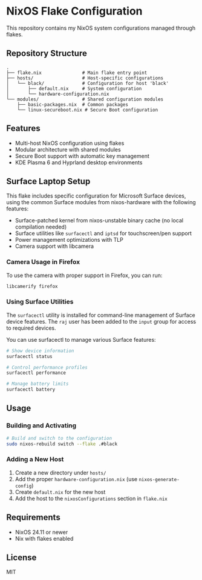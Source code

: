 # NixOS Flake Configuration

This repository contains my NixOS system configurations managed through flakes.

## Repository Structure

```
.
├── flake.nix               # Main flake entry point
├── hosts/                  # Host-specific configurations
│   └── black/              # Configuration for host 'black'
│       ├── default.nix     # System configuration
│       └── hardware-configuration.nix
└── modules/                # Shared configuration modules
    ├── basic-packages.nix  # Common packages
    └── linux-secureboot.nix # Secure Boot configuration
```

## Features

- Multi-host NixOS configuration using flakes
- Modular architecture with shared modules
- Secure Boot support with automatic key management
- KDE Plasma 6 and Hyprland desktop environments

## Surface Laptop Setup

This flake includes specific configuration for Microsoft Surface devices, using the common Surface modules from nixos-hardware with the following features:

- Surface-patched kernel from nixos-unstable binary cache (no local compilation needed)
- Surface utilities like `surfacectl` and `iptsd` for touchscreen/pen support
- Power management optimizations with TLP
- Camera support with libcamera

### Camera Usage in Firefox

To use the camera with proper support in Firefox, you can run:

```bash
libcamerify firefox
```

### Using Surface Utilities

The `surfacectl` utility is installed for command-line management of Surface device features. The `raj` user has been added to the `input` group for access to required devices.

You can use surfacectl to manage various Surface features:

```bash
# Show device information
surfacectl status

# Control performance profiles
surfacectl performance

# Manage battery limits
surfacectl battery
```

## Usage

### Building and Activating

```bash
# Build and switch to the configuration
sudo nixos-rebuild switch --flake .#black
```

### Adding a New Host

1. Create a new directory under `hosts/`
2. Add the proper `hardware-configuration.nix` (use `nixos-generate-config`)
3. Create `default.nix` for the new host
4. Add the host to the `nixosConfigurations` section in `flake.nix`

## Requirements

- NixOS 24.11 or newer
- Nix with flakes enabled

## License

MIT
